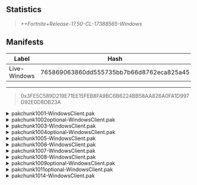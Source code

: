 ## Statistics
> *++Fortnite+Release-17.50-CL-17388565-Windows*

## Manifests
| Label | Hash | Route |
| - | - | - |
| Live-Windows | 765869063860dd555735bb7b66d8762eca825a45 | [hbkx_qhpofyAGF3VQUaU-0ke3WwKBg](https://github.com/Tectors/Archive/blob/main/manifests/hbkx_qhpofyAGF3VQUaU-0ke3WwKBg.manifest) |

-----
> 0x3FE5C589D219E71EE15FEB8FA9BC6B6224BB58AA826A0FA1D997D92E0D8DB23A

<details>
  <summary>pakchunk1001-WindowsClient.pak</summary>
  
  > FortniteGame/Content/Paks/pakchunk1001-WindowsClient.pak

  > 0xA29FBBDB48B1E0BE099B12AAC176CEB7E4F95F0AA172F6BB73A9444E611509B6

<img src="https://raw.githubusercontent.com/Tectors/Archive/main/storage/cycle/EID_Shindig_8W1AW.svg" width="100"> <img src="https://raw.githubusercontent.com/Tectors/Archive/main/storage/cycle/EId_Shindig_Follower.svg" width="100"> <img src="https://raw.githubusercontent.com/Tectors/Archive/main/storage/cycle/EId_Shindig_Sync.svg" width="100"> 
</details>

<details>
  <summary>pakchunk1002optional-WindowsClient.pak</summary>
  
  > FortniteGame/Content/Paks/pakchunk1002optional-WindowsClient.pak

  > 0x77F013303CED559C701CB502C0E70958FD7FEE83CA286A9B05650144D67A7673

<img src="https://raw.githubusercontent.com/Tectors/Archive/main/storage/cycle/BID_837_Dragonfruit_0IZM3.svg" width="100"> <img src="https://raw.githubusercontent.com/Tectors/Archive/main/storage/cycle/CID_A_193_Athena_Commando_M_Dragonfruit_7N3A3.svg" width="100"> <img src="https://raw.githubusercontent.com/Tectors/Archive/main/storage/cycle/Pickaxe_ID_664_DragonfruitMale1H_4BIXL.svg" width="100"> <img src="https://raw.githubusercontent.com/Tectors/Archive/main/storage/cycle/Wrap_391_Dragonfruit_YVN1M.svg" width="100"> 
</details>

<details>
  <summary>pakchunk1003-WindowsClient.pak</summary>
  
  > FortniteGame/Content/Paks/pakchunk1003-WindowsClient.pak

  > 0x94A8C06A7B2EA488E85E34F7FF4BC7F5778ECD5A7D4BE7C11ADC8FF741AF7BAD


</details>

<details>
  <summary>pakchunk1004optional-WindowsClient.pak</summary>
  
  > FortniteGame/Content/Paks/pakchunk1004optional-WindowsClient.pak

  > 0x8D898019DCF9BC0BC344886B71576B7023483C49A4260F0BD6F5ACFC76792ABD

<img src="https://raw.githubusercontent.com/Tectors/Archive/main/storage/cycle/EID_SmallFry_KFFA1.svg" width="100"> 
</details>

<details>
  <summary>pakchunk1005-WindowsClient.pak</summary>
  
  > FortniteGame/Content/Paks/pakchunk1005-WindowsClient.pak

  > 0x1F32995D5F6C41F8EC0EE1AE1917E969B1DAC2898986EF3615E39A1100E0D653


</details>

<details>
  <summary>pakchunk1006-WindowsClient.pak</summary>
  
  > FortniteGame/Content/Paks/pakchunk1006-WindowsClient.pak

  > 0x82B261E6A60D94FCB578C3B8FADA37328CBE6BA3423275F219200550A2966391

<img src="https://raw.githubusercontent.com/Tectors/Archive/main/storage/cycle/EID_Downward_8GZUA.svg" width="100"> 
</details>

<details>
  <summary>pakchunk1007-WindowsClient.pak</summary>
  
  > FortniteGame/Content/Paks/pakchunk1007-WindowsClient.pak

  > 0x8F3913ECD6C06693254480BFAA748E500700CFA097874D1917710AF867D66C64


</details>

<details>
  <summary>pakchunk1008-WindowsClient.pak</summary>
  
  > FortniteGame/Content/Paks/pakchunk1008-WindowsClient.pak

  > 0x2C9089DA45BB010A278B5B2907EB0B722AF735704413BCCE0B424628A867D196

<img src="https://raw.githubusercontent.com/Tectors/Archive/main/storage/cycle/EID_Butter_1R26Q.svg" width="100"> 
</details>

<details>
  <summary>pakchunk1009optional-WindowsClient.pak</summary>
  
  > FortniteGame/Content/Paks/pakchunk1009optional-WindowsClient.pak

  > 0x8F8CF2410876E4B61C8D43B41D80EC0739AA2D25D1E6BF7C50A742D31793C872

<img src="https://raw.githubusercontent.com/Tectors/Archive/main/storage/cycle/EID_Boomer_N2RQT.svg" width="100"> 
</details>

<details>
  <summary>pakchunk1011optional-WindowsClient.pak</summary>
  
  > FortniteGame/Content/Paks/pakchunk1011optional-WindowsClient.pak

  > 0x8C7459868F6FE082B3173939D510F49C0545099DBBBC8C1CB2D3E4750792BA97


</details>

<details>
  <summary>pakchunk1014-WindowsClient.pak</summary>
  
  > FortniteGame/Content/Paks/pakchunk1014-WindowsClient.pak

  > 0xD4D31187824C5D12FD5D6F0A6FACE8E3F175D1DC0B242D7E90F9BA0FA0EE7421

<img src="https://raw.githubusercontent.com/Tectors/Archive/main/storage/cycle/BID_832_Lavish_TV630.svg" width="100"> <img src="https://raw.githubusercontent.com/Tectors/Archive/main/storage/cycle/CID_A_189_Athena_Commando_M_Lavish_HUU31.svg" width="100"> <img src="https://raw.githubusercontent.com/Tectors/Archive/main/storage/cycle/Pickaxe_ID_653_LavishMale1H_SWKJB.svg" width="100"> 
</details>


